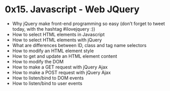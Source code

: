 # 0x15. Javascript - Web JQuery

- Why jQuery make front-end programming so easy (don’t forget to tweet today, with the hashtag #ilovejquery :))
- How to select HTML elements in Javascript
- How to select HTML elements with jQuery
- What are differences between ID, class and tag name selectors
- How to modify an HTML element style
- How to get and update an HTML element content
- How to modify the DOM
- How to make a GET request with jQuery Ajax
- How to make a POST request with jQuery Ajax
- How to listen/bind to DOM events
- How to listen/bind to user events
